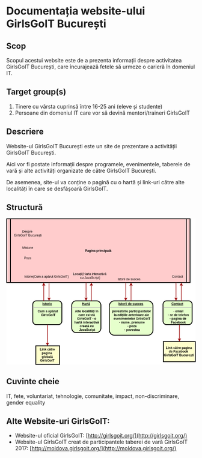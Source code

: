 # Documentația website-ului GirlsGoIT București
## Scop
Scopul acestui website este de a prezenta informații despre activitatea GirlsGoIT București, care încurajează fetele să urmeze o carieră în domeniul IT.
## Target group(s)
1. Tinere cu vârsta cuprinsă între 16-25 ani (eleve și studente)
2. Persoane din domeniul IT care vor să devină mentori/traineri GirlsGoIT
## Descriere
Website-ul GirlsGoIT București este un site de prezentare a activității GirlsGoIT București.

Aici vor fi postate informații despre programele, evenimentele, taberele de vară și alte activități organizate de către GirlsGoIT București. 

De asemenea, site-ul va conține o pagină cu o hartă și link-uri către alte localități în care se desfășoară GirlsGoIT.


## Structură
![Structura website-ului](https://github.com/mdiannna/GirlsGoITBucharest-Website/blob/master/structura.png?raw=true)


## Cuvinte cheie
IT, fete, voluntariat, tehnologie, comunitate, impact, non-discriminare, gender equality
## Alte Website-uri GirlsGoIT:
* Website-ul oficial GirlsGoIT: [http://girlsgoit.org/](http://girlsgoit.org/)
* Website-ul GirlsGoIT creat de participantele taberei de vară GirlsGoIT 2017: [http://moldova.girlsgoit.org/](http://moldova.girlsgoit.org/)

